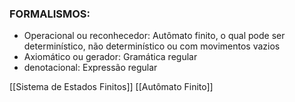 
### FORMALISMOS:

- Operacional ou reconhecedor: Autômato finito, o qual pode ser determinístico, não determinístico ou com movimentos vazios
- Axiomático ou gerador: Gramática regular
- denotacional: Expressão regular

[[Sistema de Estados Finitos]]
[[Autômato Finito]]

